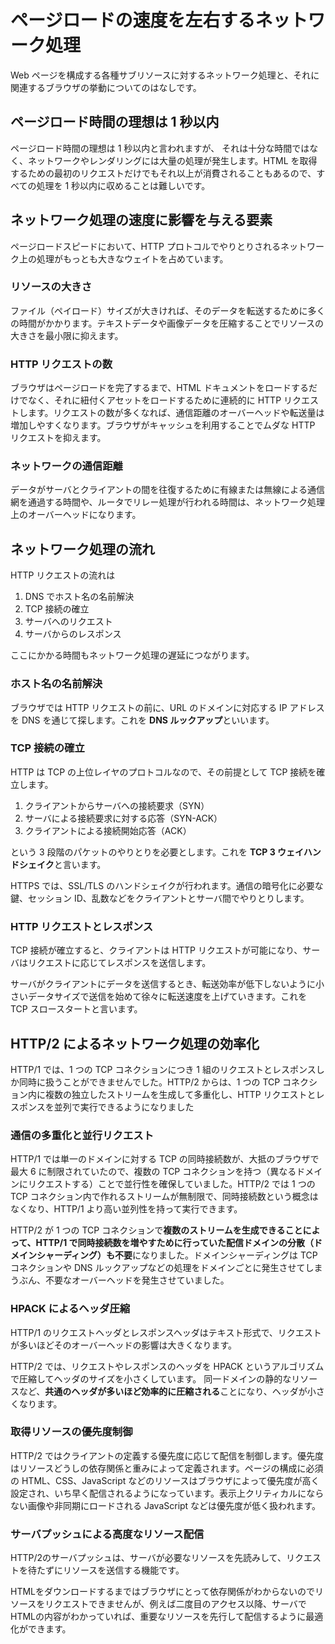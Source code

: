# ページロードの速度を左右するネットワーク処理

Web ページを構成する各種サブリソースに対するネットワーク処理と、それに関連するブラウザの挙動についてのはなしです。

## ページロード時間の理想は 1 秒以内

ページロード時間の理想は 1 秒以内と言われますが、 それは十分な時間ではなく、ネットワークやレンダリングには大量の処理が発生します。HTML を取得するための最初のリクエストだけでもそれ以上が消費されることもあるので、すべての処理を 1 秒以内に収めることは難しいです。

## ネットワーク処理の速度に影響を与える要素

ページロードスピードにおいて、HTTP プロトコルでやりとりされるネットワーク上の処理がもっとも大きなウェイトを占めています。

### リソースの大きさ

ファイル（ペイロード）サイズが大きければ、そのデータを転送するために多くの時間がかかります。テキストデータや画像データを圧縮することでリソースの大きさを最小限に抑えます。

### HTTP リクエストの数

ブラウザはページロードを完了するまで、HTML ドキュメントをロードするだけでなく、それに紐付くアセットをロードするために連続的に HTTP リクエストします。リクエストの数が多くなれば、通信距離のオーバーヘッドや転送量は増加しやすくなります。ブラウザがキャッシュを利用することでムダな HTTP リクエストを抑えます。

### ネットワークの通信距離

データがサーバとクライアントの間を往復するために有線または無線による通信網を通過する時間や、ルータでリレー処理が行われる時間は、ネットワーク処理上のオーバーヘッドになります。

## ネットワーク処理の流れ

HTTP リクエストの流れは

1. DNS でホスト名の名前解決
2. TCP 接続の確立
3. サーバへのリクエスト
4. サーバからのレスポンス

ここにかかる時間もネットワーク処理の遅延につながります。

### ホスト名の名前解決

ブラウザでは HTTP リクエストの前に、URL のドメインに対応する IP アドレスを DNS を通じて探します。これを **DNS ルックアップ**といいます。

### TCP 接続の確立

HTTP は TCP の上位レイヤのプロトコルなので、その前提として TCP 接続を確立します。

1. クライアントからサーバへの接続要求（SYN）
2. サーバによる接続要求に対する応答（SYN-ACK）
3. クライアントによる接続開始応答（ACK）

という 3 段階のパケットのやりとりを必要とします。これを **TCP 3 ウェイハンドシェイク**と言います。

HTTPS では、SSL/TLS のハンドシェイクが行われます。通信の暗号化に必要な鍵、セッション ID、乱数などをクライアントとサーバ間でやりとりします。

### HTTP リクエストとレスポンス

TCP 接続が確立すると、クライアントは HTTP リクエストが可能になり、サーバはリクエストに応じてレスポンスを送信します。

サーバがクライアントにデータを送信するとき、転送効率が低下しないように小さいデータサイズで送信を始めて徐々に転送速度を上げていきます。これを TCP スロースタートと言います。

## HTTP/2 によるネットワーク処理の効率化

HTTP/1 では、1 つの TCP コネクションにつき 1 組のリクエストとレスポンスしか同時に扱うことができませんでした。HTTP/2 からは、1 つの TCP コネクション内に複数の独立したストリームを生成して多重化し、HTTP リクエストとレスポンスを並列で実行できるようになりました

### 通信の多重化と並行リクエスト

HTTP/1 では単一のドメインに対する TCP の同時接続数が、大抵のブラウザで最大 6 に制限されていたので、複数の TCP コネクションを持つ（異なるドメインにリクエストする）ことで並行性を確保していました。HTTP/2 では 1 つの TCP コネクション内で作れるストリームが無制限で、同時接続数という概念はなくなり、HTTP/1 より高い並列性を持って実行できます。

HTTP/2 が 1 つの TCP コネクションで**複数のストリームを生成できることによって、HTTP/1 で同時接続数を増やすために行っていた配信ドメインの分散（ドメインシャーディング）も不要**になりました。ドメインシャーディングは TCP コネクションや DNS ルックアップなどの処理をドメインごとに発生させてしまうぶん、不要なオーバーヘッドを発生させていました。

### HPACK によるヘッダ圧縮

HTTP/1 のリクエストヘッダとレスポンスヘッダはテキスト形式で、リクエストが多いほどそのオーバーヘッドの影響は大きくなります。

HTTP/2 では、リクエストやレスポンスのヘッダを HPACK というアルゴリズムで圧縮してヘッダのサイズを小さくしています。 同一ドメインの静的なリソースなど、**共通のヘッダが多いほど効率的に圧縮される**ことになり、ヘッダが小さくなります。

### 取得リソースの優先度制御

HTTP/2 ではクライアントの定義する優先度に応じて配信を制御します。優先度はリソースどうしの依存関係と重みによって定義されます。ページの構成に必須の HTML、CSS、JavaScript などのリソースはブラウザによって優先度が高く設定され、いち早く配信されるようになっています。表示上クリティカルにならない画像や非同期にロードされる JavaScript などは優先度が低く扱われます。

### サーバプッシュによる高度なリソース配信

HTTP/2のサーバプッシュは、サーバが必要なリソースを先読みして、リクエストを待たずにリソースを送信する機能です。 

HTMLをダウンロードするまではブラウザにとって依存関係がわからないのでリソースをリクエストできませんが、例えば二度目のアクセス以降、サーバでHTMLの内容がわかっていれば、重要なリソースを先行して配信するように最適化ができます。

